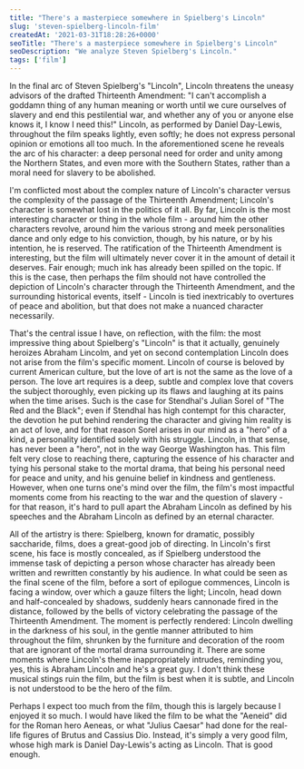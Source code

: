 ```yaml
---
title: "There's a masterpiece somewhere in Spielberg's Lincoln"
slug: 'steven-spielberg-lincoln-film'
createdAt: '2021-03-31T18:28:26+0000'
seoTitle: "There's a masterpiece somewhere in Spielberg's Lincoln"
seoDescription: "We analyze Steven Spielberg's Lincoln."
tags: ['film']
---
```


In the final arc of Steven Spielberg's "Lincoln", Lincoln threatens the uneasy advisors of the drafted Thirteenth Amendment: "I can't accomplish a goddamn thing of any human meaning or worth until we cure ourselves of slavery and end this pestilential war, and whether any of you or anyone else knows it, I know I need this!" Lincoln, as performed by Daniel Day-Lewis, throughout the film speaks lightly, even softly; he does not express personal opinion or emotions all too much. In the aforementioned scene he reveals the arc of his character: a deep personal need for order and unity among the Northern States, and even more with the Southern States, rather than a moral need for slavery to be abolished.

I'm conflicted most about the complex nature of Lincoln's character versus the complexity of the passage of the Thirteenth Amendment; Lincoln's character is somewhat lost in the politics of it all. By far, Lincoln is the most interesting character or thing in the whole film - around him the other characters revolve, around him the various strong and meek personalities dance and only edge to his conviction, though, by his nature, or by his intention, he is reserved. The ratification of the Thirteenth Amendment is interesting, but the film will ultimately never cover it in the amount of detail it deserves. Fair enough; much ink has already been spilled on the topic. If this is the case, then perhaps the film should not have controlled the depiction of Lincoln's character through the Thirteenth Amendment, and the surrounding historical events, itself - Lincoln is tied inextricably to overtures of peace and abolition, but that does not make a nuanced character necessarily.

That's the central issue I have, on reflection, with the film: the most impressive thing about Spielberg's "Lincoln" is that it actually, genuinely heroizes Abraham Lincolm, and yet on second contemplation Lincoln does not arise from the film's specific moment. Lincoln of course is beloved by current American culture, but the love of art is not the same as the love of a person. The love art requires is a deep, subtle and complex love that covers the subject thoroughly, even picking up its flaws and laughing at its pains when the time arises. Such is the case for Stendhal's Julian Sorel of "The Red and the Black"; even if Stendhal has high contempt for this character, the devotion he put behind rendering the character and giving him reality is an act of love, and for that reason Sorel arises in our mind as a "hero" of a kind, a personality identified solely with his struggle. Lincoln, in that sense, has never been a "hero", not in the way George Washington has. This film felt very close to reaching there, capturing the essence of his character and tying his personal stake to the mortal drama, that being his personal need for peace and unity, and his genuine belief in kindness and gentleness. However, when one turns one's mind over the film, the film's most impactful moments come from his reacting to the war and the question of slavery - for that reason, it's hard to pull apart the Abraham Lincoln as defined by his speeches and the Abraham Lincoln as defined by an eternal character.

All of the artistry is there: Spielberg, known for dramatic, possibly saccharide, films, does a great-good job of directing. In Lincoln's first scene, his face is mostly concealed, as if Spielberg understood the immense task of depicting a person whose character has already been written and rewritten constantly by his audience. In what could be seen as the final scene of the film, before a sort of epilogue commences, Lincoln is facing a window, over which a gauze filters the light; Lincoln, head down and half-concealed by shadows, suddenly hears cannonade fired in the distance, followed by the bells of victory celebrating the passage of the Thirteenth Amendment. The moment is perfectly rendered: Lincoln dwelling in the darkness of his soul, in the gentle manner attributed to him throughout the film, shrunken by the furniture and decoration of the room that are ignorant of the mortal drama surrounding it. There are some moments where Lincoln's theme inappropriately intrudes, reminding you, yes, this is Abraham Lincoln and he's a great guy. I don't think these musical stings ruin the film, but the film is best when it is subtle, and Lincoln is not understood to be the hero of the film.

Perhaps I expect too much from the film, though this is largely because I enjoyed it so much. I would have liked the film to be what the "Aeneid" did for the Roman hero Aeneas, or what "Julius Caesar" had done for the real-life figures of Brutus and Cassius Dio. Instead, it's simply a very good film, whose high mark is Daniel Day-Lewis's acting as Lincoln. That is good enough.
